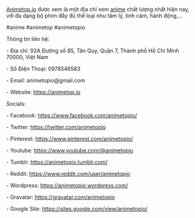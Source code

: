 <p><a href="https://animetop.io">Animetop.io</a> được xem là một địa chỉ xem <a href="https://animetop.io">anime</a> chất lượng nhất hiện nay, với đa dạng bộ phim đầy đủ thể loại như tâm lý, tình cảm, hành động,...<p>
<p>#anime #animetop #animetopio<p>
<p>Thông tin liên hệ:<p>
<p>- Địa chỉ: 92A Đường số 85, Tân Quy, Quận 7, Thành phố Hồ Chí Minh 70000, Việt Nam<p>
<p>- Số Điện Thoại: 0978546583<p>
<p>- Email: animetopio@gmail.com<p>
<p>- Website: <a href="https://animetop.io">https://animetop.io</a><p>
<p>Socials:<p>
<p>- Facebook: <a href="https://www.facebook.com/animetopio/">https://www.facebook.com/animetopio/</a><p>
<p>- Twitter: <a href="https://twitter.com/animetopio">https://twitter.com/animetopio</a><p>
<p>- Pinterest: <a href="https://www.pinterest.com/animetopio/">https://www.pinterest.com/animetopio/</a><p>
<p>- Youtube: <a href="https://www.youtube.com/@animetopio">https://www.youtube.com/@animetopio</a><p>
<p>- Tumblr: <a href="https://animetopio.tumblr.com/">https://animetopio.tumblr.com/</a><p>
<p>- Reddit: <a href="https://www.reddit.com/user/animetopio">https://www.reddit.com/user/animetopio</a><p>
<p>- Wordpress: <a href="https://animetopio.wordpress.com/">https://animetopio.wordpress.com/</a><p>
<p>- Gravatar: <a href="https://gravatar.com/animetopio">https://gravatar.com/animetopio</a><p>
<p>- Google Site: <a href="https://sites.google.com/view/animetopio/">https://sites.google.com/view/animetopio/</a><p>